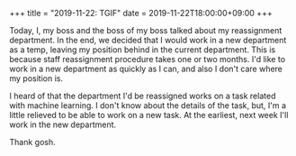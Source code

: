 +++
title =  "2019-11-22: TGIF"
date = 2019-11-22T18:00:00+09:00
+++

Today, I, my boss and the boss of my boss talked about my reassignment department.
In the end, we decided that I would work in a new department as a temp,
leaving my position behind in the current department.
This is because staff reassignment procedure takes one or two months.
I'd like to work in a new department as quickly as I can,
and also I don't care where my position is.

I heard of that the department I'd be reassigned works on a task related with machine learning.
I don't know about the details of the task,
but, I'm a little relieved to be able to work on a new task.
At the earliest, next week I'll work in the new department.

Thank gosh.
